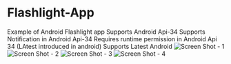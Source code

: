 # Flashlight-App
Example of Android Flashlight app 
Supports Android Api-34
Supports Notification in Android Api-34
Requires runtime permission in Android Api 34 (LAtest introduced in android)
Supports Latest Android
![Screen Shot - 1](https://github.com/Dev-NeeluSingh/Flashlight-App/assets/134203237/7f282419-dab4-4907-b940-c3c16411af66)
![Screen Shot - 2](https://github.com/Dev-NeeluSingh/Flashlight-App/assets/134203237/7717c7d6-4d28-4164-afc5-8ce6782c3c42)
![Screen Shot - 3](https://github.com/Dev-NeeluSingh/Flashlight-App/assets/134203237/942805d6-66bb-4d21-a88f-39abfc7f6d33)
![Screen Shot - 4](https://github.com/Dev-NeeluSingh/Flashlight-App/assets/134203237/599cb8a4-f1c4-47a1-8c7a-a9f1eb392175)

